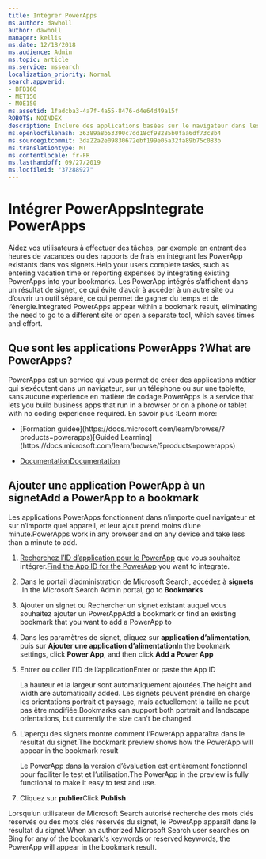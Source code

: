 ```yaml
---
title: Intégrer PowerApps
ms.author: dawholl
author: dawholl
manager: kellis
ms.date: 12/18/2018
ms.audience: Admin
ms.topic: article
ms.service: mssearch
localization_priority: Normal
search.appverid:
- BFB160
- MET150
- MOE150
ms.assetid: 1fadcba3-4a7f-4a55-8476-d4e64d49a15f
ROBOTS: NOINDEX
description: Inclure des applications basées sur le navigateur dans les résultats de signets pour Microsoft Search
ms.openlocfilehash: 36389a8b53390c7dd18cf98285b0faa6df73c8b4
ms.sourcegitcommit: 3da22a2e09830672ebf199e05a32fa89b75c083b
ms.translationtype: MT
ms.contentlocale: fr-FR
ms.lasthandoff: 09/27/2019
ms.locfileid: "37288927"
---
```

# <a name="integrate-powerapps"></a><span data-ttu-id="37b38-103">Intégrer PowerApps</span><span class="sxs-lookup"><span data-stu-id="37b38-103">Integrate PowerApps</span></span>
   
<span data-ttu-id="37b38-104">Aidez vos utilisateurs à effectuer des tâches, par exemple en entrant des heures de vacances ou des rapports de frais en intégrant les PowerApp existants dans vos signets.</span><span class="sxs-lookup"><span data-stu-id="37b38-104">Help your users complete tasks, such as entering vacation time or reporting expenses by integrating existing PowerApps into your bookmarks.</span></span> <span data-ttu-id="37b38-105">Les PowerApp intégrés s’affichent dans un résultat de signet, ce qui évite d’avoir à accéder à un autre site ou d’ouvrir un outil séparé, ce qui permet de gagner du temps et de l’énergie.</span><span class="sxs-lookup"><span data-stu-id="37b38-105">Integrated PowerApps appear within a bookmark result, eliminating the need to go to a different site or open a separate tool, which saves times and effort.</span></span>
  
## <a name="what-are-powerapps"></a><span data-ttu-id="37b38-106">Que sont les applications PowerApps ?</span><span class="sxs-lookup"><span data-stu-id="37b38-106">What are PowerApps?</span></span>

<span data-ttu-id="37b38-107">PowerApps est un service qui vous permet de créer des applications métier qui s’exécutent dans un navigateur, sur un téléphone ou sur une tablette, sans aucune expérience en matière de codage.</span><span class="sxs-lookup"><span data-stu-id="37b38-107">PowerApps is a service that lets you build business apps that run in a browser or on a phone or tablet with no coding experience required.</span></span> <span data-ttu-id="37b38-108">En savoir plus :</span><span class="sxs-lookup"><span data-stu-id="37b38-108">Learn more:</span></span>
  
- <span data-ttu-id="37b38-109">
  [Formation guidée](https://docs.microsoft.com/learn/browse/?products=powerapps)</span><span class="sxs-lookup"><span data-stu-id="37b38-109">[Guided Learning](https://docs.microsoft.com/learn/browse/?products=powerapps)</span></span>
    
- [<span data-ttu-id="37b38-110">Documentation</span><span class="sxs-lookup"><span data-stu-id="37b38-110">Documentation</span></span>](https://docs.microsoft.com/powerapps/)
    
## <a name="add-a-powerapp-to-a-bookmark"></a><span data-ttu-id="37b38-111">Ajouter une application PowerApp à un signet</span><span class="sxs-lookup"><span data-stu-id="37b38-111">Add a PowerApp to a bookmark</span></span>

<span data-ttu-id="37b38-112">Les applications PowerApps fonctionnent dans n’importe quel navigateur et sur n’importe quel appareil, et leur ajout prend moins d’une minute.</span><span class="sxs-lookup"><span data-stu-id="37b38-112">PowerApps work in any browser and on any device and take less than a minute to add.</span></span>
  
1. <span data-ttu-id="37b38-113">[Recherchez l’ID d’application pour le PowerApp](https://docs.microsoft.com/powerapps/maker/canvas-apps/get-sessionid#get-an-app-id) que vous souhaitez intégrer.</span><span class="sxs-lookup"><span data-stu-id="37b38-113">[Find the App ID for the PowerApp](https://docs.microsoft.com/powerapps/maker/canvas-apps/get-sessionid#get-an-app-id) you want to integrate.</span></span>
    
2. <span data-ttu-id="37b38-114">Dans le portail d’administration de Microsoft Search, accédez à **signets** .</span><span class="sxs-lookup"><span data-stu-id="37b38-114">In the Microsoft Search Admin portal, go to **Bookmarks**</span></span>
    
3. <span data-ttu-id="37b38-115">Ajouter un signet ou Rechercher un signet existant auquel vous souhaitez ajouter un PowerApp</span><span class="sxs-lookup"><span data-stu-id="37b38-115">Add a bookmark or find an existing bookmark that you want to add a PowerApp to</span></span>
    
4. <span data-ttu-id="37b38-116">Dans les paramètres de signet, cliquez sur **application d’alimentation**, puis sur **Ajouter une application d’alimentation**</span><span class="sxs-lookup"><span data-stu-id="37b38-116">In the bookmark settings, click **Power App**, and then click **Add a Power App**</span></span>
    
5. <span data-ttu-id="37b38-117">Entrer ou coller l’ID de l’application</span><span class="sxs-lookup"><span data-stu-id="37b38-117">Enter or paste the App ID</span></span>
    
    <span data-ttu-id="37b38-118">La hauteur et la largeur sont automatiquement ajoutées.</span><span class="sxs-lookup"><span data-stu-id="37b38-118">The height and width are automatically added.</span></span> <span data-ttu-id="37b38-119">Les signets peuvent prendre en charge les orientations portrait et paysage, mais actuellement la taille ne peut pas être modifiée.</span><span class="sxs-lookup"><span data-stu-id="37b38-119">Bookmarks can support both portrait and landscape orientations, but currently the size can't be changed.</span></span>
    
6. <span data-ttu-id="37b38-120">L’aperçu des signets montre comment l’PowerApp apparaîtra dans le résultat du signet.</span><span class="sxs-lookup"><span data-stu-id="37b38-120">The bookmark preview shows how the PowerApp will appear in the bookmark result</span></span>
    
    <span data-ttu-id="37b38-121">Le PowerApp dans la version d’évaluation est entièrement fonctionnel pour faciliter le test et l’utilisation.</span><span class="sxs-lookup"><span data-stu-id="37b38-121">The PowerApp in the preview is fully functional to make it easy to test and use.</span></span>
    
7. <span data-ttu-id="37b38-122">Cliquez sur **publier**</span><span class="sxs-lookup"><span data-stu-id="37b38-122">Click **Publish**</span></span>
    
<span data-ttu-id="37b38-123">Lorsqu’un utilisateur de Microsoft Search autorisé recherche des mots clés réservés ou des mots clés réservés du signet, le PowerApp apparaît dans le résultat du signet.</span><span class="sxs-lookup"><span data-stu-id="37b38-123">When an authorized Microsoft Search user searches on Bing for any of the bookmark's keywords or reserved keywords, the PowerApp will appear in the bookmark result.</span></span>

